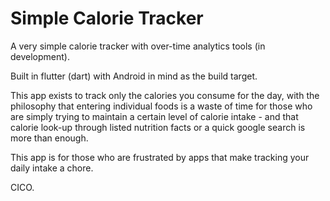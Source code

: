 # Simple Calorie Tracker

A very simple calorie tracker with over-time analytics tools (in development).

Built in flutter \(dart\) with Android in mind as the build target.

This app exists to track only the calories you consume for the day, with the philosophy that entering individual foods
is a waste of time for those who are simply trying to maintain a certain level of calorie intake - and that calorie
look-up through listed nutrition facts or a quick google search is more than enough. 


This app is for those who are frustrated by apps that make tracking your daily intake a chore.


CICO.

